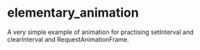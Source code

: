 # elementary_animation
A very simple example of animation for practising setInterval and clearInterval and RequestAnimationFrame.
